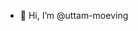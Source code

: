 - 👋 Hi, I’m @uttam-moeving

<!---
uttam-moeving/uttam-moeving is a ✨ special ✨ repository because its `README.md` (this file) appears on your GitHub profile.
You can click the Preview link to take a look at your changes.
--->

